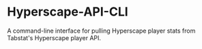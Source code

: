 # Hyperscape-API-CLI
 A command-line interface for pulling Hyperscape player stats from Tabstat's Hyperscape player API.
